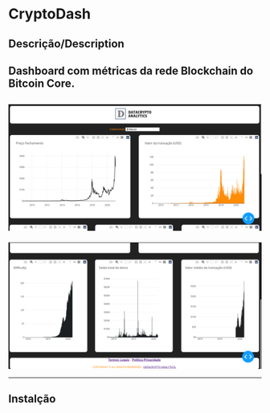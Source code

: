 # CryptoDash

## Descrição/Description

Dashboard com métricas da rede Blockchain do Bitcoin Core.
------
![](assets/dash-ini.png)
------
![](assets/dash-end.png)

------
## Instalção




